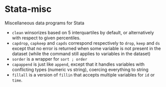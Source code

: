 # Stata-misc


Miscellaneous data programs for Stata

- `clean` winsorizes based on 5 interquartiles by default, or alternatively with respect to given percentiles.
- `capdrop`, `capkeep` and `capds` correspond respectively to `drop`, `keep` and `ds` except that no error is returned when some variable is not present in the dataset (while the command still applies to variables in the dataset)
- `sorder` is a wrapper for `sort ; order`
- `capappend` is just like `append`, except that it handles variables with conflicting types (numeric vs string), coercing everything to string
- `fillall` is a version of `fillin` that accepts multiple variables for `id` or `time`.
